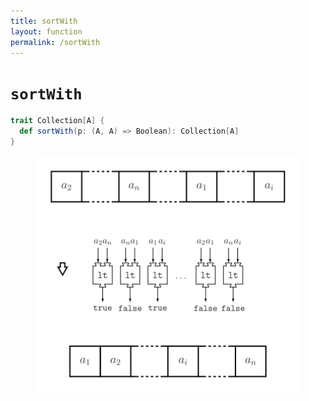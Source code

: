 ```yaml
---
title: sortWith
layout: function
permalink: /sortWith
---
```


# `sortWith`

~~~ scala
trait Collection[A] {
  def sortWith(p: (A, A) => Boolean): Collection[A]
}
~~~

<figure class="diagram">
  <img src="images/sortWith.svg" alt="sortWith function">
  <!-- <figcaption class="diagram-desc"><code>sortWith</code> uses <code>p</code> to classify elements into two groups</figcaption> -->
</figure>
